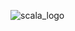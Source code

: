 ![scala_logo](https://github.com/jccarrey/Scala-Spark/assets/157764646/eafa0e1c-bf8a-48ce-ab8a-5d4e7932ab52)
